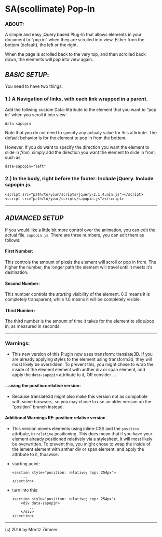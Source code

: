 # SA(scollimate) Pop-In

[SA Pop-In Sample]: http://files.moritzzimmer.com/popin.gif "SAPOPIN Samples"
[logo]: https://github.com/adam-p/markdown-here/raw/master/src/common/images/icon48.png "Logo Title Text 2"

### ABOUT:

A simple and easy jQuery based Plug-In that allows elements in your document to “pop in” when they are scrolled into view. Either from the bottom (default), the left or the right.

When the page is scrolled back to the very top, and then scrolled back down, the elements will pop into view again.

## _BASIC SETUP_:
You need to have two things: 

### 1.) A Navigation of links, with each link wrapped in a parent.

Add the follwing custom Data-Attribute to the element that you want to “pop in” when you scroll it into view:

    data-sapopin
    
Note that you do not need to specify any actualy value for this attirbute. The default behavior is for the element to pop in from the bottom.

However, if you do want to specify the direction you want the element to slide in _from_, simply add the direction you want the element to slide in from, such as 

    data-sapopin="left"

### 2.) In the body, right before the footer: Include jQuery. Include sapopin.js.

    <script src="path/to/your/scripts/jquery-2.1.4.min.js"></script>
    <script src="path/to/your/scripts/sapopin.js"></script>

---

## _ADVANCED SETUP_

If you would like a little bit more control over the animation, you can edit the actual file, `sapopin.js`. There are three numbers, you can edit them as follows:

#### First Number:
This controls the amount of pixels the element will scroll or pop in from. The higher the number, the longer path the element will travel until it meets it's destination.

#### Second Number:
This number controls the _starting_ visibility of the element. 0.0 means it is completely transparent, while 1.0 means it will be completely visible. 

#### Third Number: 
The third number is the amount of time it takes for the element to slide/pop in, as measured in seconds.

---

### Warnings:

* This new version of this Plugin now uses transform: translate3D. If you are already applying styles to the element using transform3d, they will most likely be overridden. To prevent this, you might chose to wrap the inside of the element element with anther div or span element, and apply the `data-sapopin` attribute to it, OR consider ...


#### ...using the position:relative version:

* Because translate3d might also make this version not as compatible with some browsers, so you may chose to use an older version on the “position” branch instead.


#### Additional Warnings RE: position:relative version

* This version moves elements using inline-CSS and the `position` attribute, in `relative` positioning. This does mean that if you have your element already positioned relatively via a stylesheet, it will most likely be overwritten. To prevent this, you might chose to wrap the inside of the lement element with anther div or span element, and apply the attribute to it, thuswise:

- starting point:
    ```
    <section style="position: relative; top: 254px">
        ...
    </section>
    ```
    
- turn into this:
    ```
    <section style="position: relative; top: 254px">
        <div data-sapopin>
            ...
        </div>
    </section>
    ```


---


(c) 2016 by Moritz Zimmer



